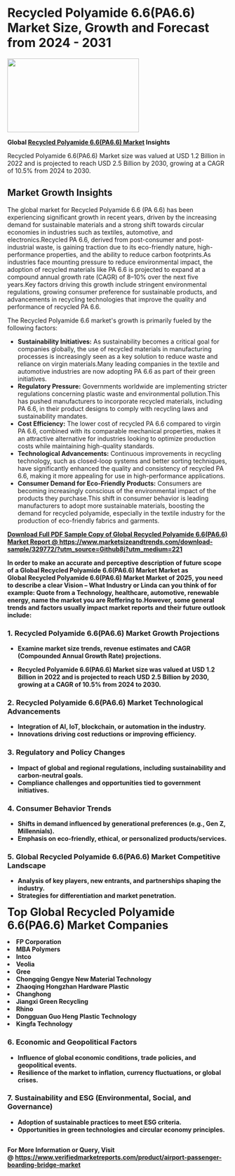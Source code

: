 <H1>Recycled Polyamide 6.6(PA6.6) Market Size, Growth and Forecast from 2024 - 2031</H1><img class="aligncenter size-medium wp-image-584254" src="https://thirdeyenews.in/wp-content/uploads/2024/09/Global-Market-Research-300x168.jpeg" alt="" width="300" height="168" /><p><strong>Global&nbsp;<a href="https://www.marketsizeandtrends.com/download-sample/329772/?utm_source=Github8j?utm_medium=221">Recycled Polyamide 6.6(PA6.6) Market</a> Insights</strong></p><p>Recycled Polyamide 6.6(PA6.6) Market size was valued at USD 1.2 Billion in 2022 and is projected to reach USD 2.5 Billion by 2030, growing at a CAGR of 10.5% from 2024 to 2030.</p><p><h2>Market Growth Insights</h2> <p>The global market for Recycled Polyamide 6.6 (PA 6.6) has been experiencing significant growth in recent years, driven by the increasing demand for sustainable materials and a strong shift towards circular economies in industries such as textiles, automotive, and electronics.Recycled PA 6.6, derived from post-consumer and post-industrial waste, is gaining traction due to its eco-friendly nature, high-performance properties, and the ability to reduce carbon footprints.As industries face mounting pressure to reduce environmental impact, the adoption of recycled materials like PA 6.6 is projected to expand at a compound annual growth rate (CAGR) of 8–10% over the next five years.Key factors driving this growth include stringent environmental regulations, growing consumer preference for sustainable products, and advancements in recycling technologies that improve the quality and performance of recycled PA 6.6.</p> <p><strong><a href="#"></a></strong></p> <p>The Recycled Polyamide 6.6 market's growth is primarily fueled by the following factors:</p> <ul> <li><strong>Sustainability Initiatives:</strong> As sustainability becomes a critical goal for companies globally, the use of recycled materials in manufacturing processes is increasingly seen as a key solution to reduce waste and reliance on virgin materials.Many leading companies in the textile and automotive industries are now adopting PA 6.6 as part of their green initiatives.</li> <li><strong>Regulatory Pressure:</strong> Governments worldwide are implementing stricter regulations concerning plastic waste and environmental pollution.This has pushed manufacturers to incorporate recycled materials, including PA 6.6, in their product designs to comply with recycling laws and sustainability mandates.</li> <li><strong>Cost Efficiency:</strong> The lower cost of recycled PA 6.6 compared to virgin PA 6.6, combined with its comparable mechanical properties, makes it an attractive alternative for industries looking to optimize production costs while maintaining high-quality standards.</li> <li><strong>Technological Advancements:</strong> Continuous improvements in recycling technology, such as closed-loop systems and better sorting techniques, have significantly enhanced the quality and consistency of recycled PA 6.6, making it more appealing for use in high-performance applications.</li> <li><strong>Consumer Demand for Eco-Friendly Products:</strong> Consumers are becoming increasingly conscious of the environmental impact of the products they purchase.This shift in consumer behavior is leading manufacturers to adopt more sustainable materials, boosting the demand for recycled polyamide, especially in the textile industry for the production of eco-friendly fabrics and garments.</li> </ul> <p><strong><a href="#"></p><p><span class=""><strong>Download Full PDF Sample Copy of Global Recycled Polyamide 6.6(PA6.6) Market Report</strong> @ <a href="https://www.marketsizeandtrends.com/download-sample/329772/?utm_source=Github8j?utm_medium=221" target="_blank">https://www.marketsizeandtrends.com/download-sample/329772/?utm_source=Github8j?utm_medium=221</a></span></p><p>In order to make an accurate and perceptive description of future scope of a Global&nbsp;Recycled Polyamide 6.6(PA6.6) Market Market as Global&nbsp;Recycled Polyamide 6.6(PA6.6) Market Market of 2025, you need to describe a clear Vision &ndash; What Industry or Linda can you think of for example: Quote from a Technology, healthcare, automotive, renewable energy, name the market you are Reffering to.However, some general trends and factors usually impact market reports and their future outlook include:</p><h3>1.&nbsp;<strong>Recycled Polyamide 6.6(PA6.6) Market Growth Projections</strong></h3><ul><li>Examine market size trends, revenue estimates and CAGR (Compounded Annual Growth Rate) projections.</li><li><p>Recycled Polyamide 6.6(PA6.6) Market size was valued at USD 1.2 Billion in 2022 and is projected to reach USD 2.5 Billion by 2030, growing at a CAGR of 10.5% from 2024 to 2030.</p></li></ul><h3>2.&nbsp;<strong>Recycled Polyamide 6.6(PA6.6) Market Technological Advancements</strong></h3><ul><li>Integration of AI, IoT, blockchain, or automation in the industry.</li><li>Innovations driving cost reductions or improving efficiency.</li></ul><h3>3.&nbsp;<strong>Regulatory and Policy Changes</strong></h3><ul><li>Impact of global and regional regulations, including sustainability and carbon-neutral goals.</li><li>Compliance challenges and opportunities tied to government initiatives.</li></ul><h3>4.&nbsp;<strong>Consumer Behavior Trends</strong></h3><ul><li>Shifts in demand influenced by generational preferences (e.g., Gen Z, Millennials).</li><li>Emphasis on eco-friendly, ethical, or personalized products/services.</li></ul><h3>5.&nbsp;<strong>Global Recycled Polyamide 6.6(PA6.6) Market Competitive Landscape</strong></h3><ul><li>Analysis of key players, new entrants, and partnerships shaping the industry.</li><li>Strategies for differentiation and market penetration.</li></ul><p data-pm-slice="1 1 []"><span style="color: inherit; font-family: inherit; font-size: 25px;">Top Global Recycled Polyamide 6.6(PA6.6) Market Companies</span></p><div class="" data-test-id=""><p><li>FP Corporation</li><li> MBA Polymers</li><li> Intco</li><li> Veolia</li><li> Gree</li><li> Chongqing Gengye New Material Technology</li><li> Zhaoqing Hongzhan Hardware Plastic</li><li> Changhong</li><li> Jiangxi Green Recycling</li><li> Rhino</li><li> Dongguan Guo Heng Plastic Technology</li><li> Kingfa Technology</li></p></div><h3>6.&nbsp;<strong>Economic and Geopolitical Factors</strong></h3><ul><li>Influence of global economic conditions, trade policies, and geopolitical events.</li><li>Resilience of the market to inflation, currency fluctuations, or global crises.</li></ul><h3>7.&nbsp;<strong>Sustainability and ESG (Environmental, Social, and Governance)</strong></h3><ul><li>Adoption of sustainable practices to meet ESG criteria.</li><li>Opportunities in green technologies and circular economy principles.</li></ul><h2><strong style="font-size: 14px;">For More Information or Query, Visit @&nbsp;</strong><a style="background-color: #ffffff; font-size: 14px;" href="https://www.marketsizeandtrends.com/report/recycled-polyamide-6-6-pa6-6-market/" target="_blank">https://www.verifiedmarketreports.com/product/airport-passenger-boarding-bridge-market</a></h2>